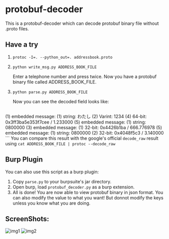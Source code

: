 # protobuf-decoder

This is a protobuf-decoder which can decode protobuf binary file without .proto files.

## Have a try

1. `protoc -I=. --python_out=. addressbook.proto`
2. `python write_msg.py ADDRESS_BOOK_FILE`

    Enter a telephone number and press <Enter> twice. Now you have a protobuf binary file called ADDRESS_BOOK_FILE.
3. `python parse.py ADDRESS_BOOK_FILE`

    Now you can see the decoded field looks like:
    
    ```
(1) embedded message:
	  (1) string: わたし
	  (2) Varint: 1234
	  (4) 64-bit: 0x3ff3ba5e353f7cee / 1.233000
	  (5) embedded message:
	  	(1) string: 0800000
	  	(3) embedded message:
		  	(1) 32-bit: 0x4426b1ba / 666.776978
	  (5) embedded message:
		(1) string: 0800000
(2) 32-bit: 0x4048f5c3 / 3.140000    
    ```
    You can compare this result with the google's official `decode_raw` result using `cat ADDRESS_BOOK_FILE | protoc --decode_raw`
    
    
## Burp Plugin
You can also use this script as a burp plugin:
1. Copy `parse.py` to your burpsuite's jar directory.
2. Open burp, load `protobuf_decoder.py` as a burp extension.
3. All is done! You are now able to view protobuf binary in json format. You can also modify the value to what you want! But donnot modify the keys unless you know what you are doing.

## ScreenShots:
![img1](https://www.nevermoe.com/wp-content/uploads/2016/10/スクリーンショット-2016-10-13-15.05.04.png)
![img2](https://www.nevermoe.com/wp-content/uploads/2016/10/スクリーンショット-2016-10-13-15.05.24.png)

